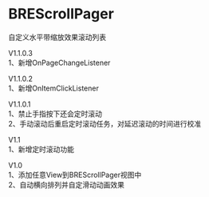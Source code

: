 # BREScrollPager
自定义水平带缩放效果滚动列表

V1.1.0.3<br/>
1、新增OnPageChangeListener

V1.1.0.2<br/>
1、新增OnItemClickListener

V1.1.0.1<br/>
1、禁止手指按下还会定时滚动<br/>
2、手动滚动后重启定时滚动任务，对延迟滚动的时间进行校准

V1.1<br/>
1、新增定时滚动功能

V1.0<br/>
1、添加任意View到BREScrollPager视图中<br/>
2、自动横向排列并自定滑动动画效果
